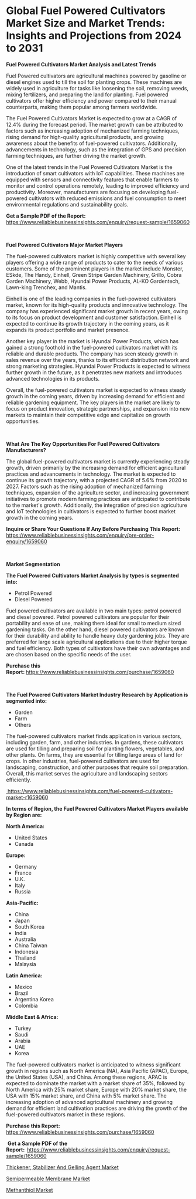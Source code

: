 <p><h1>Global Fuel Powered Cultivators Market Size and Market Trends: Insights and Projections from 2024 to 2031</h1></p><p><strong>Fuel Powered Cultivators Market Analysis and Latest Trends</strong></p>
<p><p>Fuel Powered cultivators are agricultural machines powered by gasoline or diesel engines used to till the soil for planting crops. These machines are widely used in agriculture for tasks like loosening the soil, removing weeds, mixing fertilizers, and preparing the land for planting. Fuel powered cultivators offer higher efficiency and power compared to their manual counterparts, making them popular among farmers worldwide.</p><p>The Fuel Powered Cultivators Market is expected to grow at a CAGR of 12.4% during the forecast period. The market growth can be attributed to factors such as increasing adoption of mechanized farming techniques, rising demand for high-quality agricultural products, and growing awareness about the benefits of fuel-powered cultivators. Additionally, advancements in technology, such as the integration of GPS and precision farming techniques, are further driving the market growth.</p><p>One of the latest trends in the Fuel Powered Cultivators Market is the introduction of smart cultivators with IoT capabilities. These machines are equipped with sensors and connectivity features that enable farmers to monitor and control operations remotely, leading to improved efficiency and productivity. Moreover, manufacturers are focusing on developing fuel-powered cultivators with reduced emissions and fuel consumption to meet environmental regulations and sustainability goals.</p></p>
<p><strong>Get a Sample PDF of the Report:&nbsp;</strong> <a href="https://www.reliablebusinessinsights.com/enquiry/request-sample/1659060">https://www.reliablebusinessinsights.com/enquiry/request-sample/1659060</a></p>
<p>&nbsp;</p>
<p><strong>Fuel Powered Cultivators Major Market Players</strong></p>
<p><p>The fuel-powered cultivators market is highly competitive with several key players offering a wide range of products to cater to the needs of various customers. Some of the prominent players in the market include Monster, ESkde, The Handy, Einhell, Green Stripe Garden Machinery, Grillo, Cobra Garden Machinery, Webb, Hyundai Power Products, AL-KO Gardentech, Lawn-king Trenchex, and Mantis.</p><p>Einhell is one of the leading companies in the fuel-powered cultivators market, known for its high-quality products and innovative technology. The company has experienced significant market growth in recent years, owing to its focus on product development and customer satisfaction. Einhell is expected to continue its growth trajectory in the coming years, as it expands its product portfolio and market presence.</p><p>Another key player in the market is Hyundai Power Products, which has gained a strong foothold in the fuel-powered cultivators market with its reliable and durable products. The company has seen steady growth in sales revenue over the years, thanks to its efficient distribution network and strong marketing strategies. Hyundai Power Products is expected to witness further growth in the future, as it penetrates new markets and introduces advanced technologies in its products.</p><p>Overall, the fuel-powered cultivators market is expected to witness steady growth in the coming years, driven by increasing demand for efficient and reliable gardening equipment. The key players in the market are likely to focus on product innovation, strategic partnerships, and expansion into new markets to maintain their competitive edge and capitalize on growth opportunities.</p></p>
<p>&nbsp;</p>
<p><strong>What Are The Key Opportunities For Fuel Powered Cultivators Manufacturers?</strong></p>
<p><p>The global fuel-powered cultivators market is currently experiencing steady growth, driven primarily by the increasing demand for efficient agricultural practices and advancements in technology. The market is expected to continue its growth trajectory, with a projected CAGR of 5.6% from 2020 to 2027. Factors such as the rising adoption of mechanized farming techniques, expansion of the agriculture sector, and increasing government initiatives to promote modern farming practices are anticipated to contribute to the market's growth. Additionally, the integration of precision agriculture and IoT technologies in cultivators is expected to further boost market growth in the coming years.</p></p>
<p><strong>Inquire or Share Your Questions If Any Before Purchasing This Report:</strong> <a href="https://www.reliablebusinessinsights.com/enquiry/pre-order-enquiry/1659060">https://www.reliablebusinessinsights.com/enquiry/pre-order-enquiry/1659060</a></p>
<p>&nbsp;</p>
<p><strong>Market Segmentation</strong></p>
<p><strong>The Fuel Powered Cultivators Market Analysis by types is segmented into:</strong></p>
<p><ul><li>Petrol Powered</li><li>Diesel Powered</li></ul></p>
<p><p>Fuel powered cultivators are available in two main types: petrol powered and diesel powered. Petrol powered cultivators are popular for their portability and ease of use, making them ideal for small to medium sized gardening tasks. On the other hand, diesel powered cultivators are known for their durability and ability to handle heavy duty gardening jobs. They are preferred for large scale agricultural applications due to their higher torque and fuel efficiency. Both types of cultivators have their own advantages and are chosen based on the specific needs of the user.</p></p>
<p><strong>Purchase this Report:&nbsp;</strong><a href="https://www.reliablebusinessinsights.com/purchase/1659060">https://www.reliablebusinessinsights.com/purchase/1659060</a></p>
<p>&nbsp;</p>
<p><strong>The Fuel Powered Cultivators Market Industry Research by Application is segmented into:</strong></p>
<p><ul><li>Garden</li><li>Farm</li><li>Others</li></ul></p>
<p><p>The fuel-powered cultivators market finds application in various sectors, including garden, farm, and other industries. In gardens, these cultivators are used for tilling and preparing soil for planting flowers, vegetables, and other plants. On farms, they are essential for tilling large areas of land for crops. In other industries, fuel-powered cultivators are used for landscaping, construction, and other purposes that require soil preparation. Overall, this market serves the agriculture and landscaping sectors efficiently.</p></p>
<p><a href="https://www.reliablebusinessinsights.com/fuel-powered-cultivators-market-r1659060">&nbsp;https://www.reliablebusinessinsights.com/fuel-powered-cultivators-market-r1659060</a></p>
<p><strong>In terms of Region, the Fuel Powered Cultivators Market Players available by Region are:</strong></p>
<p>
    <p> <strong> North America: </strong>
        <ul>
            <li>United States</li>
            <li>Canada</li>
        </ul>
        </p> 
    <p> <strong> Europe: </strong>
        <ul>
            <li>Germany</li>
            <li>France</li>
            <li>U.K.</li>
            <li>Italy</li>
            <li>Russia</li>
        </ul>
        </p> 
    <p> <strong> Asia-Pacific: </strong>
        <ul>
            <li>China</li>
            <li>Japan</li>
            <li>South Korea</li>
            <li>India</li>
            <li>Australia</li>
            <li>China Taiwan</li>
            <li>Indonesia</li>
            <li>Thailand</li>
            <li>Malaysia</li>
        </ul>
        </p> 
    <p> <strong> Latin America: </strong>
        <ul>
            <li>Mexico</li>
            <li>Brazil</li>
            <li>Argentina Korea</li>
            <li>Colombia</li>
        </ul>
        </p> 
    <p> <strong> Middle East & Africa: </strong>
        <ul>
            <li>Turkey</li>
            <li>Saudi</li>
            <li>Arabia</li>
            <li>UAE</li>
            <li>Korea</li>
        </ul>
    </p>
    </p>
<p><p>The fuel-powered cultivators market is anticipated to witness significant growth in regions such as North America (NA), Asia Pacific (APAC), Europe, the United States (USA), and China. Among these regions, APAC is expected to dominate the market with a market share of 35%, followed by North America with 25% market share, Europe with 20% market share, the USA with 15% market share, and China with 5% market share. The increasing adoption of advanced agricultural machinery and growing demand for efficient land cultivation practices are driving the growth of the fuel-powered cultivators market in these regions.</p></p>
<p><strong>Purchase this Report: </strong><a href="https://www.reliablebusinessinsights.com/purchase/1659060">https://www.reliablebusinessinsights.com/purchase/1659060</a></p>
<p>&nbsp;<strong>Get a Sample PDF of the Report:&nbsp;&nbsp;</strong><a href="https://www.reliablebusinessinsights.com/enquiry/request-sample/1659060">https://www.reliablebusinessinsights.com/enquiry/request-sample/1659060</a></p>
<p><strong></strong></p>
<p><p><a href="https://medium.com/@eliasman59/thickener-stabilizer-and-gelling-agent-market-size-market-segmentation-market-trends-and-growth-fc28acf65f7d">Thickener, Stabilizer And Gelling Agent Market</a></p><p><a href="https://medium.com/@daveblock12/semipermeable-membrane-market-forecast-global-market-trends-and-analysis-from-2024-to-2031-covered-45b31fa6dc2d">Semipermeable Membrane Market</a></p><p><a href="https://medium.com/@tedbrakus/global-methanthiol-market-size-is-expected-to-experience-a-cagr-of-11-3-af5e52c120ec">Methanthiol Market</a></p></p>